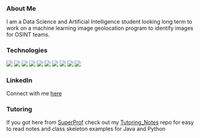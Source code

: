 ### About Me

I am a Data Science and Artificial Intelligence student looking long term to work on a machine learning image geolocation program to identify images for OSINT teams.

### Technologies
  ![](https://img.shields.io/badge/Lang-Java-red)
  ![](https://img.shields.io/badge/Lang-Python-red)
  ![](https://img.shields.io/badge/Lang-Octave-red)
  ![](https://img.shields.io/badge/Framework-Tensorflow-orange)
  ![](https://img.shields.io/badge/Framework-Keras-orange)
  ![](https://img.shields.io/badge/OS-Pop!_OS-blue)
  ![](https://img.shields.io/badge/OS-Ubuntu-blue)
  ![](https://img.shields.io/badge/Editor-Eclipse-blueviolet)
  ![](https://img.shields.io/badge/Editor-Intellij-blueviolet)
  ![](https://img.shields.io/badge/Editor-Pycharm-blueviolet)


### LinkedIn
Connect with me [here](https://www.linkedin.com/in/leondebnath/)

### Tutoring

If you got here from [SuperProf](https://www.superprof.co.uk/) check out my [Tutoring_Notes](https://github.com/S010MON/Tutoring_Notes) repo for easy to read notes and class skeleton examples for Java and Python

